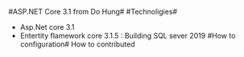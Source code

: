 #ASP.NET Core 3.1 from Do Hung#
#Technoligies#
- Asp.Net core 3.1
- Entertity flamework core 3.1.5 : Building SQL sever 2019
#How to configuration#
How to contributed